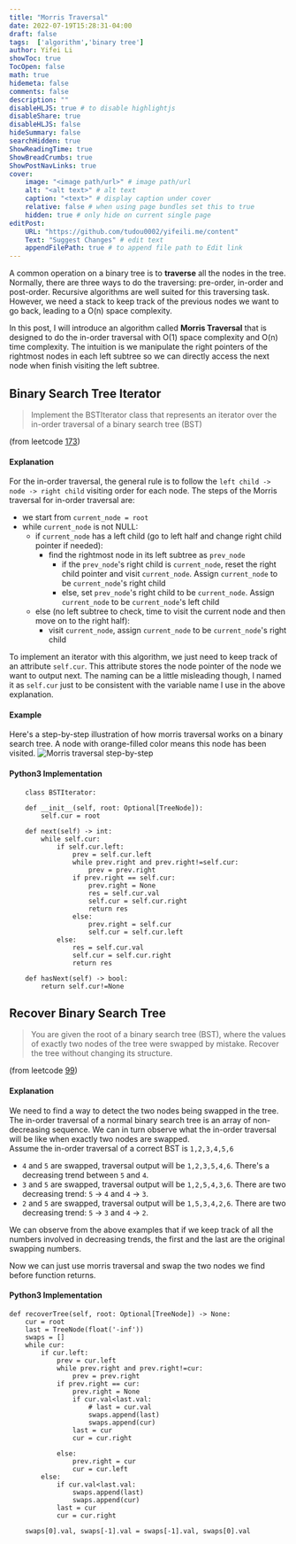 ```yaml
---
title: "Morris Traversal"
date: 2022-07-19T15:28:31-04:00
draft: false
tags:  ['algorithm','binary tree']
author: Yifei Li
showToc: true
TocOpen: false
math: true
hidemeta: false
comments: false
description: ""
disableHLJS: true # to disable highlightjs
disableShare: true
disableHLJS: false
hideSummary: false
searchHidden: true
ShowReadingTime: true
ShowBreadCrumbs: true
ShowPostNavLinks: true
cover:
    image: "<image path/url>" # image path/url
    alt: "<alt text>" # alt text
    caption: "<text>" # display caption under cover
    relative: false # when using page bundles set this to true
    hidden: true # only hide on current single page
editPost:
    URL: "https://github.com/tudou0002/yifeili.me/content"
    Text: "Suggest Changes" # edit text
    appendFilePath: true # to append file path to Edit link
---
```

A common operation on a binary tree is to **traverse** all the nodes in the tree. Normally, there are three ways to do the traversing: pre-order, in-order and post-order. Recursive algorithms are well suited for this traversing task. However, we need a stack to keep track of the previous nodes we want to go back, leading to a O(n) space complexity.   

In this post, I will introduce an algorithm called **Morris Traversal** that is designed to do the in-order traversal with O(1) space complexity and O(n) time complexity. The intuition is we manipulate the right pointers of the rightmost nodes in each left subtree so we can directly access the next node when finish visiting the left subtree.

## Binary Search Tree Iterator
> Implement the BSTIterator class that represents an iterator over the in-order traversal of a binary search tree (BST)

(from leetcode [173](https://leetcode.com/problems/binary-search-tree-iterator/))

#### Explanation
For the in-order traversal, the general rule is to follow the `left child -> node -> right child` visiting order for each node. The steps of the Morris traversal for in-order traversal are:
- we start from `current_node = root`
- while `current_node` is not NULL:
    - if `current_node` has a left child (go to left half and change right child pointer if needed):
        - find the rightmost node in its left subtree as `prev_node`
            - if the `prev_node`'s right child is `current_node`, reset the right child pointer and visit `current_node`. Assign `current_node` to be `current_node`'s right child
            - else, set `prev_node`'s right child to be `current_node`. Assign `current_node` to be `current_node`'s left child
    - else (no left subtree to check, time to visit the current node and then move on to the right half):
        - visit `current_node`, assign `current_node` to be `current_node`'s right child

To implement an iterator with this algorithm, we just need to keep track of an attribute `self.cur`. This attribute stores the node pointer of the node we want to output next. The naming can be a little misleading though, I named it as `self.cur` just to be consistent with the variable name I use in the above explanation.

#### Example
Here's a step-by-step illustration of how morris traversal works on a binary search tree. A node with orange-filled color means this node has been visited. 
![Morris traversal step-by-step](/morris.PNG)

#### Python3 Implementation
```python3
    class BSTIterator:

    def __init__(self, root: Optional[TreeNode]):
        self.cur = root

    def next(self) -> int:
        while self.cur:
            if self.cur.left:
                prev = self.cur.left
                while prev.right and prev.right!=self.cur:
                    prev = prev.right
                if prev.right == self.cur:
                    prev.right = None
                    res = self.cur.val
                    self.cur = self.cur.right
                    return res
                else:
                    prev.right = self.cur
                    self.cur = self.cur.left
            else:
                res = self.cur.val
                self.cur = self.cur.right
                return res

    def hasNext(self) -> bool:
        return self.cur!=None
```

## Recover Binary Search Tree
> You are given the root of a binary search tree (BST), where the values of exactly two nodes of the tree were swapped by mistake. Recover the tree without changing its structure.

(from leetcode [99](https://leetcode.com/problems/recover-binary-search-tree/))

#### Explanation
We need to find a way to detect the two nodes being swapped in the tree. The in-order traversal of a normal binary search tree is an array of non-decreasing sequence. We can in turn observe what the in-order traversal will be like when exactly two nodes are swapped.   
Assume the in-order traversal of a correct BST is `1,2,3,4,5,6`
- `4` and `5` are swapped, traversal output will be `1,2,3,5,4,6`. There's a decreasing trend between `5` and `4`.
- `3` and `5` are swapped, traversal output will be `1,2,5,4,3,6`. There are two decreasing trend: `5` -> `4` and `4` -> `3`.
- `2` and `5` are swapped, traversal output will be `1,5,3,4,2,6`. There are two decreasing trend: `5` -> `3` and `4` -> `2`.

We can observe from the above examples that if we keep track of all the numbers involved in decreasing trends, the first and the last are the original swapping numbers. 

Now we can just use morris traversal and swap the two nodes we find before function returns.


#### Python3 Implementation
```python3
def recoverTree(self, root: Optional[TreeNode]) -> None:
    cur = root
    last = TreeNode(float('-inf'))
    swaps = []
    while cur:
        if cur.left:
            prev = cur.left
            while prev.right and prev.right!=cur:
                prev = prev.right
            if prev.right == cur:
                prev.right = None
                if cur.val<last.val:
                    # last = cur.val
                    swaps.append(last)
                    swaps.append(cur)
                last = cur
                cur = cur.right
                
            else:
                prev.right = cur
                cur = cur.left
        else:
            if cur.val<last.val:
                swaps.append(last)
                swaps.append(cur)
            last = cur
            cur = cur.right

    swaps[0].val, swaps[-1].val = swaps[-1].val, swaps[0].val
```